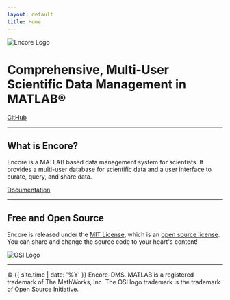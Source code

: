 ```yaml
---
layout: default
title: Home
---
```


<img src="public/images/logo.png" srcset="public/images/logo.png 1x, public/images/logo@2x.png 2x" alt="Encore Logo">

<h1>Comprehensive, Multi-User<br>
Scientific Data Management in MATLAB&reg;</h1>

<a href="{{ site.github.repo }}" class="btn">GitHub</a>

<hr>

## What is Encore?
Encore is a MATLAB based data management system for scientists. It provides a multi-user database for scientific data and a user interface to curate, query, and share data.

<a href="{{ site.gitbook.book }}/content/" class="btn">Documentation</a>

<hr>

## Free and Open Source
Encore is released under the [MIT License](https://opensource.org/licenses/MIT), which is an [open source license](https://opensource.org/docs/osd). You can share and change the source code to your heart's content!

<img src="public/images/osi.png" srcset="public/images/osi.png 1x, public/images/osi@2x.png 2x" alt="OSI Logo">

<hr>

&copy; {{ site.time | date: '%Y' }} Encore-DMS. MATLAB is a registered trademark of The MathWorks, Inc. The OSI logo trademark is the trademark of Open Source Initiative.
